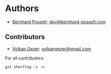 # Authors
* [Bernhard Posselt](https://github.com/Raydiation): <dev@bernhard-posselt.com>

## Contributors

* [Volkan Gezer](https://github.com/wakeup): <volkangezer@gmail.com>

For all contributors:

`git shortlog -s -n`
